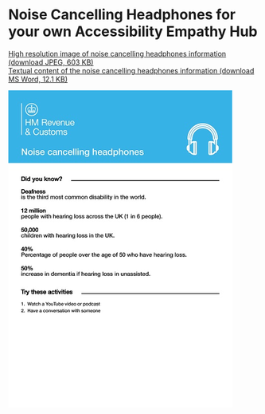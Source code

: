 
# Noise Cancelling Headphones for your own Accessibility Empathy Hub

[High resolution image of noise cancelling headphones information (download JPEG, 603 KB)](HMRC-AccessibilityEmpathyHub-NoiseCancellingHeadphones-Information%20%28High%20Resolution%20603%20KB%29.jpg)  
[Textual content of the noise cancelling headphones information (download MS Word, 12.1 KB)](HMRC-AccessibilityEmpathyHub-NoiseCancellingHeadphones%20%28MS%20Word%2012.1%20KB%29.docx)

[![a HM Revenue &amp; Customs branded noise cancelling headphones information sheet](../../assets/images/resources/noise-cancelling-headphones-information-preview.jpg)](HMRC-AccessibilityEmpathyHub-NoiseCancellingHeadphones-Information%20%28High%20Resolution%20603%20KB%29.jpg)
